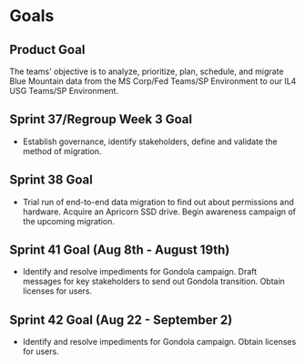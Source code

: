 # Goals

## Product Goal

The teams' objective is to analyze, prioritize, plan, schedule, and migrate Blue Mountain data from the MS Corp/Fed Teams/SP Environment to our IL4 USG Teams/SP Environment.

## Sprint 37/Regroup Week 3 Goal

- Establish governance, identify stakeholders, define and validate the method of migration.

## Sprint 38 Goal
- Trial run of end-to-end data migration to find out about permissions and hardware. Acquire an Apricorn SSD drive. Begin awareness campaign of the upcoming migration.

## Sprint 41 Goal (Aug 8th - August 19th)
- Identify and resolve impediments for Gondola campaign. Draft messages for key stakeholders to send out Gondola transition. Obtain licenses for users.

## Sprint 42 Goal (Aug 22 - September 2)
- Identify and resolve impediments for Gondola campaign. Obtain licenses for users. 